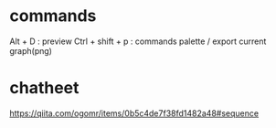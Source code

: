 # commands

Alt + D : preview
Ctrl + shift + p : commands palette / export current graph(png)

# chatheet

https://qiita.com/ogomr/items/0b5c4de7f38fd1482a48#sequence
